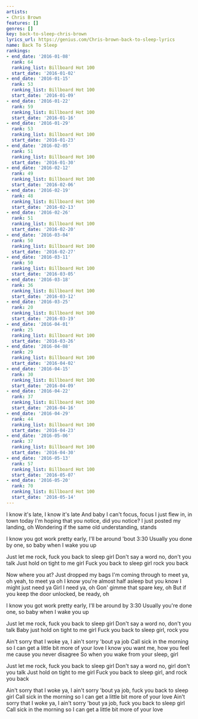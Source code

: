 ```yaml
---
artists:
- Chris Brown
features: []
genres: []
key: back-to-sleep-chris-brown
lyrics_url: https://genius.com/Chris-brown-back-to-sleep-lyrics
name: Back To Sleep
rankings:
- end_date: '2016-01-08'
  rank: 64
  ranking_list: Billboard Hot 100
  start_date: '2016-01-02'
- end_date: '2016-01-15'
  rank: 53
  ranking_list: Billboard Hot 100
  start_date: '2016-01-09'
- end_date: '2016-01-22'
  rank: 59
  ranking_list: Billboard Hot 100
  start_date: '2016-01-16'
- end_date: '2016-01-29'
  rank: 53
  ranking_list: Billboard Hot 100
  start_date: '2016-01-23'
- end_date: '2016-02-05'
  rank: 51
  ranking_list: Billboard Hot 100
  start_date: '2016-01-30'
- end_date: '2016-02-12'
  rank: 49
  ranking_list: Billboard Hot 100
  start_date: '2016-02-06'
- end_date: '2016-02-19'
  rank: 48
  ranking_list: Billboard Hot 100
  start_date: '2016-02-13'
- end_date: '2016-02-26'
  rank: 51
  ranking_list: Billboard Hot 100
  start_date: '2016-02-20'
- end_date: '2016-03-04'
  rank: 50
  ranking_list: Billboard Hot 100
  start_date: '2016-02-27'
- end_date: '2016-03-11'
  rank: 50
  ranking_list: Billboard Hot 100
  start_date: '2016-03-05'
- end_date: '2016-03-18'
  rank: 36
  ranking_list: Billboard Hot 100
  start_date: '2016-03-12'
- end_date: '2016-03-25'
  rank: 20
  ranking_list: Billboard Hot 100
  start_date: '2016-03-19'
- end_date: '2016-04-01'
  rank: 25
  ranking_list: Billboard Hot 100
  start_date: '2016-03-26'
- end_date: '2016-04-08'
  rank: 29
  ranking_list: Billboard Hot 100
  start_date: '2016-04-02'
- end_date: '2016-04-15'
  rank: 30
  ranking_list: Billboard Hot 100
  start_date: '2016-04-09'
- end_date: '2016-04-22'
  rank: 37
  ranking_list: Billboard Hot 100
  start_date: '2016-04-16'
- end_date: '2016-04-29'
  rank: 44
  ranking_list: Billboard Hot 100
  start_date: '2016-04-23'
- end_date: '2016-05-06'
  rank: 37
  ranking_list: Billboard Hot 100
  start_date: '2016-04-30'
- end_date: '2016-05-13'
  rank: 57
  ranking_list: Billboard Hot 100
  start_date: '2016-05-07'
- end_date: '2016-05-20'
  rank: 70
  ranking_list: Billboard Hot 100
  start_date: '2016-05-14'
---
```

I know it's late, I know it's late
And baby I can't focus, focus
I just flew in, in town today
I'm hoping that you notice, did you notice?
I just posted my landing, oh
Wondering if the same old understanding, stands


I know you got work pretty early, I'll be around 'bout 3:30
Usually you done by one, so baby when I wake you up


Just let me rock, fuck you back to sleep girl
Don't say a word no, don't you talk
Just hold on tight to me girl
Fuck you back to sleep girl rock you back


Now where you at? Just dropped my bags
I'm coming through to meet ya, oh yeah, to meet ya oh
I know you're almost half asleep but you know I might just need ya
Girl I need ya, oh
Gon' gimme that spare key, oh
But if you keep the door unlocked, be ready, oh


I know you got work pretty early, I'll be around by 3:30
Usually you're done one, so baby when I wake you up


Just let me rock, fuck you back to sleep girl
Don't say a word no, don't you talk
Baby just hold on tight to me girl
Fuck you back to sleep girl, rock you


Ain't sorry that I woke ya, I ain't sorry 'bout ya job
Call sick in the morning so I can get a little bit more of your love
I know you want me, how you feel me cause you never disagree
So when you wake from your sleep, girl


Just let me rock, fuck you back to sleep girl
Don't say a word no, girl don't you talk
Just hold on tight to me girl
Fuck you back to sleep girl, and rock you back


Ain't sorry that I woke ya, I ain't sorry 'bout ya job, fuck you back to sleep girl
Call sick in the morning so I can get a little bit more of your love
Ain't sorry that I woke ya, I ain't sorry 'bout ya job, fuck you back to sleep girl
Call sick in the morning so I can get a little bit more of your love
